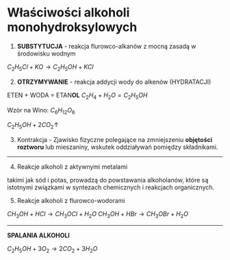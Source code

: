 # Właściwości alkoholi monohydroksylowych

1. **SUBSTYTUCJA** - reakcja flurowco-alkanów z mocną zasadą w środowisku wodnym

$C_2H_5Cl + KO → C_2H_5OH + KCl$

2. **OTRZYMYWANIE** - reakcja addycji wody do alkenów (HYDRATACJI)

ETEN + WODA = ETAN**OL**
$C_2H_4 + H_2O = C_2H_5OH$

Wzór na Wino: $C_6H_{12}O_6$

$C_2H_5OH + 2CO_2↑$

3. Kontrakcja - Zjawisko fizyczne polegające na zmniejszeniu **objętości roztworu** lub mieszaniny, wskutek oddziaływań pomiędzy składnikami.

---

4. Reakcje alkoholi z aktywnymi metalami
 
takimi jak sód i potas, prowadzą do powstawania alkoholanów, które są istotnymi związkami w syntezach chemicznych i reakcjach organicznych.


5. Reakcje alkoholi z flurowco-wodorami
 
$CH_3OH + HCl → CH_3OCl + H_2O$
$CH_3OH + HBr → CH_3OBr + H_2O$

---

**SPALANIA ALKOHOLI**

$C_2H_5OH + 3O_2 → 2CO_2 + 3H_2O$
